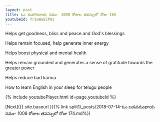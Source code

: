 ```yaml
---
layout: post
title: ఓం మహాననాయ నమః- 1008 రోజుల తపస్సులో రోజు 165
youtubeId: Yr1wWwECPOs
---
```

 
 
Helps get goodness, bliss and peace and God's blessings
 
Helps remain focused, help generate inner energy 
 
Helps boost physical and mental health 
 
Helps remain grounded and generates a sense of gratitude towards the greater power 
 
Helps reduce bad karma
 
How to learn English in your sleep for telugu people
 
 
 
 


{% include youtubePlayer.html id=page.youtubeId %}
 
[Next]({{ site.baseurl }}{% link split1/_posts/2018-07-14-ఓం బడవముఖాయ నమః- 1008 రోజుల తపస్సులో రోజు 174.md%})
 
